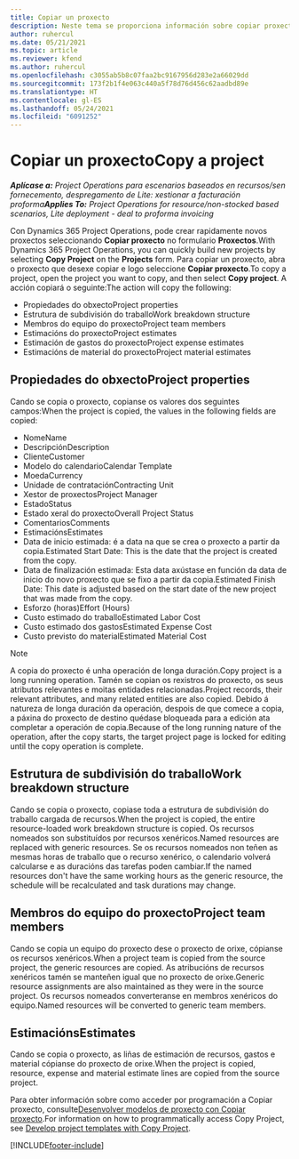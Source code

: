 ```yaml
---
title: Copiar un proxecto
description: Neste tema se proporciona información sobre copiar proxectos en Dynamics 365 Project Operations.
author: ruhercul
ms.date: 05/21/2021
ms.topic: article
ms.reviewer: kfend
ms.author: ruhercul
ms.openlocfilehash: c3055ab5b8c07faa2bc9167956d283e2a66029dd
ms.sourcegitcommit: 173f2b1f4e063c440a5f78d76d456c62aadbd89e
ms.translationtype: HT
ms.contentlocale: gl-ES
ms.lasthandoff: 05/24/2021
ms.locfileid: "6091252"
---
```

# <a name="copy-a-project"></a><span data-ttu-id="d622f-103">Copiar un proxecto</span><span class="sxs-lookup"><span data-stu-id="d622f-103">Copy a project</span></span>

<span data-ttu-id="d622f-104">_**Aplícase a:** Project Operations para escenarios baseados en recursos/sen fornecemento, despregamento de Lite: xestionar a facturación proforma_</span><span class="sxs-lookup"><span data-stu-id="d622f-104">_**Applies To:** Project Operations for resource/non-stocked based scenarios, Lite deployment - deal to proforma invoicing_</span></span>

<span data-ttu-id="d622f-105">Con Dynamics 365 Project Operations, pode crear rapidamente novos proxectos seleccionando **Copiar proxecto** no formulario **Proxectos**.</span><span class="sxs-lookup"><span data-stu-id="d622f-105">With Dynamics 365 Project Operations, you can quickly build new projects by selecting **Copy Project** on the **Projects** form.</span></span> <span data-ttu-id="d622f-106">Para copiar un proxecto, abra o proxecto que desexe copiar e logo seleccione **Copiar proxecto**.</span><span class="sxs-lookup"><span data-stu-id="d622f-106">To copy a project, open the project you want to copy, and then select **Copy project**.</span></span> <span data-ttu-id="d622f-107">A acción copiará o seguinte:</span><span class="sxs-lookup"><span data-stu-id="d622f-107">The action will copy the following:</span></span>

- <span data-ttu-id="d622f-108">Propiedades do obxecto</span><span class="sxs-lookup"><span data-stu-id="d622f-108">Project properties</span></span> 
- <span data-ttu-id="d622f-109">Estrutura de subdivisión do traballo</span><span class="sxs-lookup"><span data-stu-id="d622f-109">Work breakdown structure</span></span>
- <span data-ttu-id="d622f-110">Membros do equipo do proxecto</span><span class="sxs-lookup"><span data-stu-id="d622f-110">Project team members</span></span>
- <span data-ttu-id="d622f-111">Estimacións do proxecto</span><span class="sxs-lookup"><span data-stu-id="d622f-111">Project estimates</span></span>
- <span data-ttu-id="d622f-112">Estimación de gastos do proxecto</span><span class="sxs-lookup"><span data-stu-id="d622f-112">Project expense estimates</span></span>
- <span data-ttu-id="d622f-113">Estimacións de material do proxecto</span><span class="sxs-lookup"><span data-stu-id="d622f-113">Project material estimates</span></span>

## <a name="project-properties"></a><span data-ttu-id="d622f-114">Propiedades do obxecto</span><span class="sxs-lookup"><span data-stu-id="d622f-114">Project properties</span></span>

<span data-ttu-id="d622f-115">Cando se copia o proxecto, copianse os valores dos seguintes campos:</span><span class="sxs-lookup"><span data-stu-id="d622f-115">When the project is copied, the values in the following fields are copied:</span></span>

- <span data-ttu-id="d622f-116">Nome</span><span class="sxs-lookup"><span data-stu-id="d622f-116">Name</span></span>
- <span data-ttu-id="d622f-117">Descripción</span><span class="sxs-lookup"><span data-stu-id="d622f-117">Description</span></span>
- <span data-ttu-id="d622f-118">Cliente</span><span class="sxs-lookup"><span data-stu-id="d622f-118">Customer</span></span>
- <span data-ttu-id="d622f-119">Modelo do calendario</span><span class="sxs-lookup"><span data-stu-id="d622f-119">Calendar Template</span></span>
- <span data-ttu-id="d622f-120">Moeda</span><span class="sxs-lookup"><span data-stu-id="d622f-120">Currency</span></span>
- <span data-ttu-id="d622f-121">Unidade de contratación</span><span class="sxs-lookup"><span data-stu-id="d622f-121">Contracting Unit</span></span>
- <span data-ttu-id="d622f-122">Xestor de proxectos</span><span class="sxs-lookup"><span data-stu-id="d622f-122">Project Manager</span></span>
- <span data-ttu-id="d622f-123">Estado</span><span class="sxs-lookup"><span data-stu-id="d622f-123">Status</span></span>
- <span data-ttu-id="d622f-124">Estado xeral do proxecto</span><span class="sxs-lookup"><span data-stu-id="d622f-124">Overall Project Status</span></span>
- <span data-ttu-id="d622f-125">Comentarios</span><span class="sxs-lookup"><span data-stu-id="d622f-125">Comments</span></span>
- <span data-ttu-id="d622f-126">Estimacións</span><span class="sxs-lookup"><span data-stu-id="d622f-126">Estimates</span></span>
- <span data-ttu-id="d622f-127">Data de inicio estimada: é a data na que se crea o proxecto a partir da copia.</span><span class="sxs-lookup"><span data-stu-id="d622f-127">Estimated Start Date: This is the date that the project is created from the copy.</span></span>
- <span data-ttu-id="d622f-128">Data de finalización estimada: Esta data axústase en función da data de inicio do novo proxecto que se fixo a partir da copia.</span><span class="sxs-lookup"><span data-stu-id="d622f-128">Estimated Finish Date: This date is adjusted based on the start date of the new project that was made from the copy.</span></span>
- <span data-ttu-id="d622f-129">Esforzo (horas)</span><span class="sxs-lookup"><span data-stu-id="d622f-129">Effort (Hours)</span></span>
- <span data-ttu-id="d622f-130">Custo estimado do traballo</span><span class="sxs-lookup"><span data-stu-id="d622f-130">Estimated Labor Cost</span></span>
- <span data-ttu-id="d622f-131">Custo estimado dos gastos</span><span class="sxs-lookup"><span data-stu-id="d622f-131">Estimated Expense Cost</span></span>
- <span data-ttu-id="d622f-132">Custo previsto do material</span><span class="sxs-lookup"><span data-stu-id="d622f-132">Estimated Material Cost</span></span>

> [!NOTE]
> <span data-ttu-id="d622f-133">A copia do proxecto é unha operación de longa duración.</span><span class="sxs-lookup"><span data-stu-id="d622f-133">Copy project is a long running operation.</span></span> <span data-ttu-id="d622f-134">Tamén se copian os rexistros do proxecto, os seus atributos relevantes e moitas entidades relacionadas.</span><span class="sxs-lookup"><span data-stu-id="d622f-134">Project records, their relevant attributes, and many related entities are also copied.</span></span> <span data-ttu-id="d622f-135">Debido á natureza de longa duración da operación, despois de que comece a copia, a páxina do proxecto de destino quédase bloqueada para a edición ata completar a operación de copia.</span><span class="sxs-lookup"><span data-stu-id="d622f-135">Because of the long running nature of the operation, after the copy starts, the target project page is locked for editing until the copy operation is complete.</span></span>

## <a name="work-breakdown-structure"></a><span data-ttu-id="d622f-136">Estrutura de subdivisión do traballo</span><span class="sxs-lookup"><span data-stu-id="d622f-136">Work breakdown structure</span></span>

<span data-ttu-id="d622f-137">Cando se copia o proxecto, copiase toda a estrutura de subdivisión do traballo cargada de recursos.</span><span class="sxs-lookup"><span data-stu-id="d622f-137">When the project is copied, the entire resource-loaded work breakdown structure is copied.</span></span> <span data-ttu-id="d622f-138">Os recursos nomeados son substituídos por recursos xenéricos.</span><span class="sxs-lookup"><span data-stu-id="d622f-138">Named resources are replaced with generic resources.</span></span> <span data-ttu-id="d622f-139">Se os recursos nomeados non teñen as mesmas horas de traballo que o recurso xenérico, o calendario volverá calcularse e as duracións das tarefas poden cambiar.</span><span class="sxs-lookup"><span data-stu-id="d622f-139">If the named resources don't have the same working hours as the generic resource, the schedule will be recalculated and task durations may change.</span></span>

## <a name="project-team-members"></a><span data-ttu-id="d622f-140">Membros do equipo do proxecto</span><span class="sxs-lookup"><span data-stu-id="d622f-140">Project team members</span></span>

<span data-ttu-id="d622f-141">Cando se copia un equipo do proxecto dese o proxecto de orixe, cópianse os recursos xenéricos.</span><span class="sxs-lookup"><span data-stu-id="d622f-141">When a project team is copied from the source project, the generic resources are copied.</span></span> <span data-ttu-id="d622f-142">As atribucións de recursos xenéricos tamén se manteñen igual que no proxecto de orixe.</span><span class="sxs-lookup"><span data-stu-id="d622f-142">Generic resource assignments are also maintained as they were in the source project.</span></span> <span data-ttu-id="d622f-143">Os recursos nomeados converteranse en membros xenéricos do equipo.</span><span class="sxs-lookup"><span data-stu-id="d622f-143">Named resources will be converted to generic team members.</span></span>

## <a name="estimates"></a><span data-ttu-id="d622f-144">Estimacións</span><span class="sxs-lookup"><span data-stu-id="d622f-144">Estimates</span></span>

<span data-ttu-id="d622f-145">Cando se copia o proxecto, as liñas de estimación de recursos, gastos e material cópianse do proxecto de orixe.</span><span class="sxs-lookup"><span data-stu-id="d622f-145">When the project is copied, resource, expense and material estimate lines are copied from the source project.</span></span> 

<span data-ttu-id="d622f-146">Para obter información sobre como acceder por programación a Copiar proxecto, consulte[Desenvolver modelos de proxecto con Copiar proxecto](dev-copy-project.md).</span><span class="sxs-lookup"><span data-stu-id="d622f-146">For information on how to programmatically access Copy Project, see [Develop project templates with Copy Project](dev-copy-project.md).</span></span>


[!INCLUDE[footer-include](../includes/footer-banner.md)]
